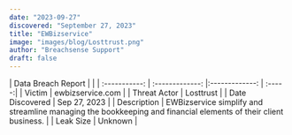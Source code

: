 ```yaml
---
date: "2023-09-27"
discovered: "September 27, 2023"
title: "EWBizservice"
image: "images/blog/Losttrust.png"
author: "Breachsense Support"
draft: false
---
```


| Data Breach Report           |              | 
| :-----------: | :-------------:     |:-------------:    | :-----:|
| Victim      | ewbizservice.com      | 
| Threat Actor      | Losttrust      | 
| Date Discovered      | Sep 27, 2023      | 
| Description      | EWBizservice simplify and streamline managing the bookkeeping and financial elements of their client business.      | 
| Leak Size      | Unknown      | 


